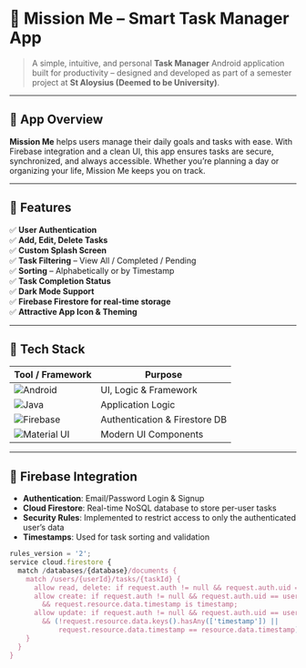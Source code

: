 # 🚀 Mission Me – Smart Task Manager App

> A simple, intuitive, and personal **Task Manager** Android application built for productivity – designed and developed as part of a semester project at **St Aloysius (Deemed to be University)**.

---

## 📱 App Overview

**Mission Me** helps users manage their daily goals and tasks with ease. With Firebase integration and a clean UI, this app ensures tasks are secure, synchronized, and always accessible. Whether you’re planning a day or organizing your life, Mission Me keeps you on track.

---

## 🎯 Features

✅ **User Authentication**  
✅ **Add, Edit, Delete Tasks**  
✅ **Custom Splash Screen**  
✅ **Task Filtering** – View All / Completed / Pending  
✅ **Sorting** – Alphabetically or by Timestamp  
✅ **Task Completion Status**  
✅ **Dark Mode Support**  
✅ **Firebase Firestore for real-time storage**  
✅ **Attractive App Icon & Theming**  

---

## 🔧 Tech Stack

| Tool / Framework      | Purpose                        |
|-----------------------|--------------------------------|
| ![Android](https://img.shields.io/badge/-Android-3DDC84?logo=android&logoColor=white) | UI, Logic & Framework |
| ![Java](https://img.shields.io/badge/-Java-007396?logo=java&logoColor=white)           | Application Logic     |
| ![Firebase](https://img.shields.io/badge/-Firebase-FFCA28?logo=firebase&logoColor=black) | Authentication & Firestore DB |
| ![Material UI](https://img.shields.io/badge/-Material--UI-6200EE?logo=material-design&logoColor=white) | Modern UI Components  |

---

## 🔐 Firebase Integration

- **Authentication**: Email/Password Login & Signup  
- **Cloud Firestore**: Real-time NoSQL database to store per-user tasks  
- **Security Rules**: Implemented to restrict access to only the authenticated user’s data  
- **Timestamps**: Used for task sorting and validation

```js
rules_version = '2';
service cloud.firestore {
  match /databases/{database}/documents {
    match /users/{userId}/tasks/{taskId} {
      allow read, delete: if request.auth != null && request.auth.uid == userId;
      allow create: if request.auth != null && request.auth.uid == userId
        && request.resource.data.timestamp is timestamp;
      allow update: if request.auth != null && request.auth.uid == userId
        && (!request.resource.data.keys().hasAny(['timestamp']) ||
            request.resource.data.timestamp == resource.data.timestamp);
    }
  }
}
